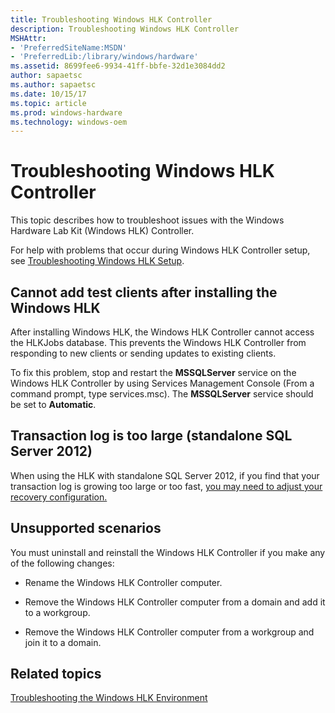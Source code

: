```yaml
---
title: Troubleshooting Windows HLK Controller
description: Troubleshooting Windows HLK Controller
MSHAttr:
- 'PreferredSiteName:MSDN'
- 'PreferredLib:/library/windows/hardware'
ms.assetid: 8699fee6-9934-41ff-bbfe-32d1e3084dd2
author: sapaetsc
ms.author: sapaetsc
ms.date: 10/15/17
ms.topic: article
ms.prod: windows-hardware
ms.technology: windows-oem
---
```


# Troubleshooting Windows HLK Controller


This topic describes how to troubleshoot issues with the Windows Hardware Lab Kit (Windows HLK) Controller.

For help with problems that occur during Windows HLK Controller setup, see [Troubleshooting Windows HLK Setup](troubleshooting-windows-hlk-setup.md).

## <span id="adddtest"></span><span id="ADDDTEST"></span>Cannot add test clients after installing the Windows HLK


After installing Windows HLK, the Windows HLK Controller cannot access the HLKJobs database. This prevents the Windows HLK Controller from responding to new clients or sending updates to existing clients.

To fix this problem, stop and restart the **MSSQLServer** service on the Windows HLK Controller by using Services Management Console (From a command prompt, type services.msc). The **MSSQLServer** service should be set to **Automatic**.

## Transaction log is too large (standalone SQL Server 2012)

When using the HLK with standalone SQL Server 2012, if you find that your transaction log is growing too large or too fast, [you may need to adjust your recovery configuration.](microsoft-sql-server-options.md#using-the-hlk-with-standalone-sql-server-2012)


## <span id="unsup"></span><span id="UNSUP"></span>Unsupported scenarios


You must uninstall and reinstall the Windows HLK Controller if you make any of the following changes:

-   Rename the Windows HLK Controller computer.

-   Remove the Windows HLK Controller computer from a domain and add it to a workgroup.

-   Remove the Windows HLK Controller computer from a workgroup and join it to a domain.

## <span id="related_topics"></span>Related topics


[Troubleshooting the Windows HLK Environment](troubleshooting-the-windows-hlk-environment.md)

 

 







